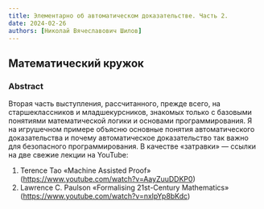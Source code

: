 ```yaml
---
title: Элементарно об автоматическом доказательстве. Часть 2.
date: 2024-02-26
authors: [Николай Вячеславович Шилов]
---
```


## Математический кружок

### Abstract

Вторая часть выступления, рассчитанного, прежде всего, на старшеклассников и младшекурсников, знакомых только с базовыми понятиями математической логики и основами программирования. Я на игрушечном примере объясню основные понятия автоматического доказательства и почему автоматическое доказательство так важно для безопасного программирования. В качестве «затравки» — ссылки на две свежие лекции на YouTube:
1. Terence Tao «Machine Assisted Proof» (https://www.youtube.com/watch?v=AayZuuDDKP0)
2. Lawrence C. Paulson «Formalising 21st-Century Mathematics» (https://www.youtube.com/watch?v=nxlpYp8bKdc)







